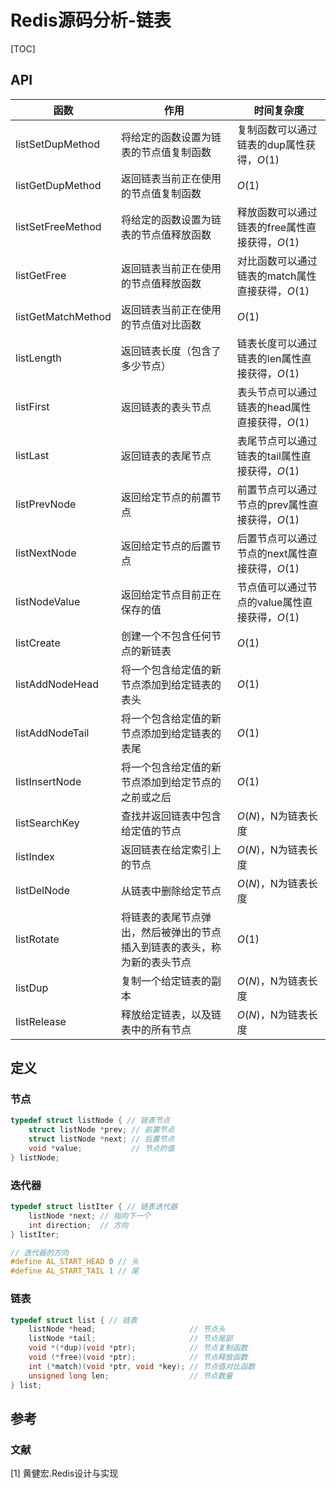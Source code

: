 # Redis源码分析-链表

[TOC]



## API

| 函数               | 作用                                                         | 时间复杂度                                      |
| ------------------ | ------------------------------------------------------------ | ----------------------------------------------- |
| listSetDupMethod   | 将给定的函数设置为链表的节点值复制函数                       | 复制函数可以通过链表的dup属性获得，$O(1)$       |
| listGetDupMethod   | 返回链表当前正在使用的节点值复制函数                         | $O(1)$                                          |
| listSetFreeMethod  | 将给定的函数设置为链表的节点值释放函数                       | 释放函数可以通过链表的free属性直接获得，$O(1)$  |
| listGetFree        | 返回链表当前正在使用的节点值释放函数                         | 对比函数可以通过链表的match属性直接获得，$O(1)$ |
| listGetMatchMethod | 返回链表当前正在使用的节点值对比函数                         | $O(1)$                                          |
| listLength         | 返回链表长度（包含了多少节点）                               | 链表长度可以通过链表的len属性直接获得，$O(1)$   |
| listFirst          | 返回链表的表头节点                                           | 表头节点可以通过链表的head属性直接获得，$O(1)$  |
| listLast           | 返回链表的表尾节点                                           | 表尾节点可以通过链表的tail属性直接获得，$O(1)$  |
| listPrevNode       | 返回给定节点的前置节点                                       | 前置节点可以通过节点的prev属性直接获得，$O(1)$  |
| listNextNode       | 返回给定节点的后置节点                                       | 后置节点可以通过节点的next属性直接获得，$O(1)$  |
| listNodeValue      | 返回给定节点目前正在保存的值                                 | 节点值可以通过节点的value属性直接获得，$O(1)$   |
| listCreate         | 创建一个不包含任何节点的新链表                               | $O(1)$                                          |
| listAddNodeHead    | 将一个包含给定值的新节点添加到给定链表的表头                 | $O(1)$                                          |
| listAddNodeTail    | 将一个包含给定值的新节点添加到给定链表的表尾                 | $O(1)$                                          |
| listInsertNode     | 将一个包含给定值的新节点添加到给定节点的之前或之后           | $O(1)$                                          |
| listSearchKey      | 查找并返回链表中包含给定值的节点                             | $O(N)$，N为链表长度                             |
| listIndex          | 返回链表在给定索引上的节点                                   | $O(N)$，N为链表长度                             |
| listDelNode        | 从链表中删除给定节点                                         | $O(N)$，N为链表长度                             |
| listRotate         | 将链表的表尾节点弹出，然后被弹出的节点插入到链表的表头，称为新的表头节点 | $O(1)$                                          |
| listDup            | 复制一个给定链表的副本                                       | $O(N)$，N为链表长度                             |
| listRelease        | 释放给定链表，以及链表中的所有节点                           | $O(N)$，N为链表长度                             |



## 定义

### 节点

```c
typedef struct listNode { // 链表节点
    struct listNode *prev; // 前置节点
    struct listNode *next; // 后置节点
    void *value;           // 节点的值
} listNode;
```

### 迭代器

```c
typedef struct listIter { // 链表迭代器
    listNode *next; // 指向下一个
    int direction;  // 方向
} listIter;

// 迭代器的方向
#define AL_START_HEAD 0 // 头
#define AL_START_TAIL 1 // 尾
```

### 链表

```c
typedef struct list { // 链表
    listNode *head;                     // 节点头
    listNode *tail;                     // 节点尾部
    void *(*dup)(void *ptr);            // 节点复制函数
    void (*free)(void *ptr);            // 节点释放函数
    int (*match)(void *ptr, void *key); // 节点值对比函数
    unsigned long len;                  // 节点数量
} list;
```



## 参考

### 文献

[1] 黄健宏.Redis设计与实现

